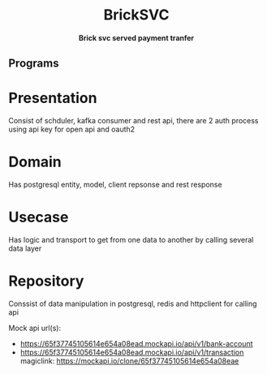 
<h1 align="center">
  BrickSVC
  <br>
</h1>

<h4 align="center">Brick svc served payment tranfer</h4>

## Programs
# Presentation
  Consist of schduler, kafka consumer and rest api, there are 2 auth process using api key for open api and oauth2

# Domain 
  Has postgresql entity, model, client repsonse and rest response

# Usecase
  Has logic and transport to get from one data to another by calling several data layer

# Repository
  Conssist of data manipulation in postgresql, redis and httpclient for calling api


Mock api url(s):
  - https://65f37745105614e654a08ead.mockapi.io/api/v1/bank-account
  - https://65f37745105614e654a08ead.mockapi.io/api/v1/transaction
magiclink: https://mockapi.io/clone/65f37745105614e654a08eae
